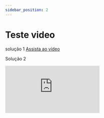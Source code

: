 ```yaml
---
sidebar_position: 2
---
```


# Teste video

solução 1
[Assista ao vídeo](https://www.youtube.com/watch?v=gFJfyHRKaE0)

Solução 2

<iframe src="https://www.youtube.com/watch?v=gFJfyHRKaE0" width="largura" height="altura" frameborder="0" allowfullscreen></iframe>
